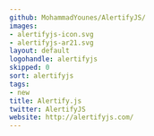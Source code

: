 ```yaml
---
github: MohammadYounes/AlertifyJS/
images:
- alertifyjs-icon.svg
- alertifyjs-ar21.svg
layout: default
logohandle: alertifyjs
skipped: 0
sort: alertifyjs
tags:
- new
title: Alertify.js
twitter: AlertifyJS
website: http://alertifyjs.com/
---
```


